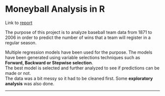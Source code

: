 # Moneyball Analysis in R

Link to [report](https://shahreyar-abeer.github.io/moneyball/Moneyball_analysis.html)

The purpose of this project is to analyze baseball team data from 1871 to 2006 in order to predict the number of wins that a team will register in a regular season.  

Multiple regression models have been used for the purpose. The models have been generated using variable selections techniques such as **Forward, Backward or Stepwise selection**.  
The best model is selected and further analyzed to see if predictions can be made or not.    
The data was a bit messy so it had to be cleaned first. Some **exploratory analysis** was also done.  


***


